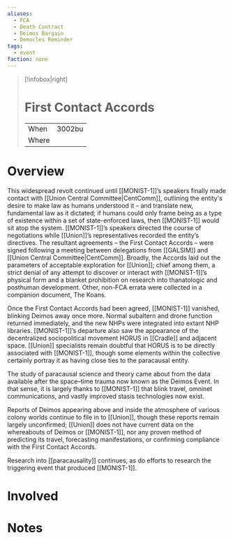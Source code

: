 ```yaml
---
aliases:
  - FCA
  - Death Contract
  - Deimos Bargain
  - Democles Reminder
tags:
  - event
faction: none
---
```


> [!infobox|right] 
> # First Contact Accords
> | | |
> | ---- | ---- |
> | When | 3002bu |
> | Where |  |

# Overview
This widespread revolt continued until [[MONIST-1]]’s speakers finally made contact with [[Union Central Committee|CentComm]], outlining the entity's desire to make law as humans understood it – and translate new, fundamental law as it dictated; if humans could only frame being as a type of existence within a set of state-enforced laws, then [[MONIST-1]] would sit atop the system. [[MONIST-1]]’s speakers directed the course of negotiations while [[Union]]’s representatives recorded the entity’s directives. The resultant agreements – the First Contact Accords – were signed following a meeting between delegations from [[GALSIM]] and [[Union Central Committee|CentComm]]. Broadly, the Accords laid out the parameters of acceptable exploration for [[Union]]; chief among them, a strict denial of any attempt to discover or interact with [[MONIST-1]]’s physical form and a blanket prohibition on research into thanatologic and posthuman development. Other, non-FCA errata were collected in a companion document, The Koans. 

Once the First Contact Accords had been agreed, [[MONIST-1]] vanished, blinking Deimos away once more. Normal subaltern and drone function returned immediately, and the new NHPs were integrated into extant NHP libraries. [[MONIST-1]]’s departure also saw the appearance of the decentralized sociopolitical movement HORUS in [[Cradle]] and adjacent space. [[Union]] specialists remain doubtful that HORUS is to be directly associated with [[MONIST-1]], though some elements within the collective certainly portray it as having close ties to the paracausal entity. 

The study of paracausal science and theory came about from the data available after the space–time trauma now known as the Deimos Event. In that sense, it is largely thanks to [[MONIST-1]] that blink travel, omninet communications, and vastly improved stasis technologies now exist. 

Reports of Deimos appearing above and inside the atmosphere of various colony worlds continue to file in to [[Union]], though these reports remain largely unconfirmed; [[Union]] does not have current data on the whereabouts of Deimos or [[MONIST-1]], nor any proven method of predicting its travel, forecasting manifestations, or confirming compliance with the First Contact Accords. 

Research into [[paracausality]] continues, as do efforts to research the triggering event that produced [[MONIST-1]].

# Involved

# Notes


